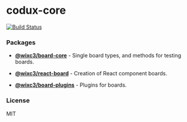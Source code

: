 # codux-core

[![Build Status](https://github.com/wixplosives/codux-core/workflows/tests/badge.svg)](https://github.com/wixplosives/codux-core/actions)

### Packages

- **[@wixc3/board-core](https://github.com/wixplosives/codux-core/tree/master/packages/board-core)** - Single board types, and methods for testing boards.

- **[@wixc3/react-board](https://github.com/wixplosives/codux-core/tree/master/packages/react-board)** - Creation of React component boards.

- **[@wixc3/board-plugins](https://github.com/wixplosives/codux-core/tree/master/packages/board-plugins)** - Plugins for boards.

### License

MIT
